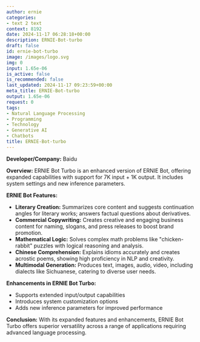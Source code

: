 ```yaml
---
author: ernie
categories:
- text 2 text
context: 8192
date: 2024-11-17 06:28:18+00:00
description: ERNIE-Bot-turbo
draft: false
id: ernie-bot-turbo
image: /images/logo.svg
img: 0
input: 1.65e-06
is_active: false
is_recommended: false
last_updated: 2024-11-17 09:23:59+00:00
meta_title: ERNIE-Bot-turbo
output: 1.65e-06
request: 0
tags:
- Natural Language Processing
- Programming
- Technology
- Generative AI
- Chatbots
title: ERNIE-Bot-turbo
---
```




**Developer/Company:** Baidu

**Overview:** ERNIE Bot Turbo is an enhanced version of ERNIE Bot, offering expanded capabilities with support for 7K input + 1K output. It includes system settings and new inference parameters.

**ERNIE Bot Features:**
- **Literary Creation:** Summarizes core content and suggests continuation angles for literary works; answers factual questions about derivatives.
- **Commercial Copywriting:** Creates creative and engaging business content for naming, slogans, and press releases to boost brand promotion.
- **Mathematical Logic:** Solves complex math problems like "chicken-rabbit" puzzles with logical reasoning and analysis.
- **Chinese Comprehension:** Explains idioms accurately and creates acrostic poems, showing high proficiency in NLP and creativity.
- **Multimodal Generation:** Produces text, images, audio, video, including dialects like Sichuanese, catering to diverse user needs.

**Enhancements in ERNIE Bot Turbo:**
- Supports extended input/output capabilities
- Introduces system customization options
- Adds new inference parameters for improved performance

**Conclusion:** With its expanded features and enhancements, ERNIE Bot Turbo offers superior versatility across a range of applications requiring advanced language processing.

